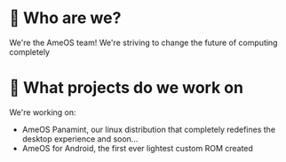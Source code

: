 # 🤔 Who are we?
We're the AmeOS team! We're striving to change the future of computing completely
# 🔨 What projects do we work on
We're working on:
- AmeOS Panamint, our linux distribution that completely redefines the desktop experience
and soon...
- AmeOS for Android, the first ever lightest custom ROM created
